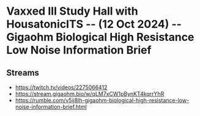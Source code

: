 # Vaxxed III Study Hall with HousatonicITS -- (12 Oct 2024) -- Gigaohm Biological High Resistance Low Noise Information Brief

## Streams
- https://twitch.tv/videos/2275066412
- https://stream.gigaohm.bio/w/qLM7xCW1pBynKT4kqrrYhR
- https://rumble.com/v5ij8lh-gigaohm-biological-high-resistance-low-noise-information-brief.html



